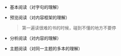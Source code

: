 - 基本阅读（对字句的理解）

- 预览阅读（对内容框架的理解）

    > 第一遍读很难的书的时候，碰到不懂的地方不要停

- 分析阅读（对内容的理解）

- 主题阅读（对同一主题的多本的理解）

